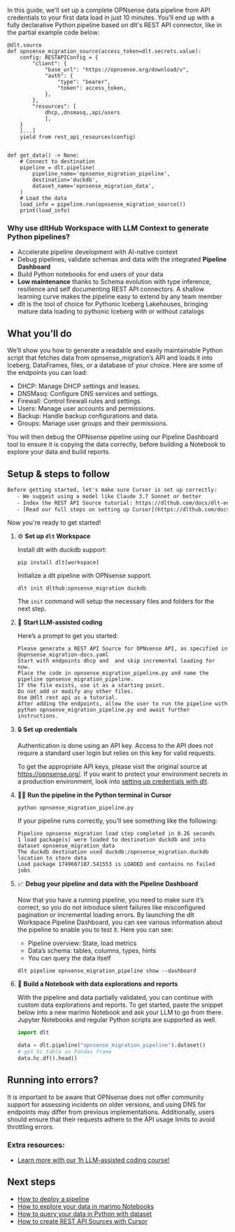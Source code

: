In this guide, we'll set up a complete OPNsense data pipeline from API credentials to your first data load in just 10 minutes. You'll end up with a fully declarative Python pipeline based on dlt's REST API connector, like in the partial example code below:

```python-outcome
@dlt.source
def opnsense_migration_source(access_token=dlt.secrets.value):
    config: RESTAPIConfig = {
        "client": {
            "base_url": "https://opnsense.org/download/v",
            "auth": {
                "type": "bearer",
                "token": access_token,
            },
        },
        "resources": [
            dhcp,,dnsmasq,,api/users
            ],
    }
    [...]
    yield from rest_api_resources(config)


def get_data() -> None:
    # Connect to destination
    pipeline = dlt.pipeline(
        pipeline_name='opnsense_migration_pipeline',
        destination='duckdb',
        dataset_name='opnsense_migration_data', 
    )
    # Load the data
    load_info = pipeline.run(opnsense_migration_source())
    print(load_info) 
```

### Why use dltHub Workspace with LLM Context to generate Python pipelines?

- Accelerate pipeline development with AI-native context
- Debug pipelines, validate schemas and data with the integrated **Pipeline Dashboard**
- Build Python notebooks for end users of your data
- **Low maintenance** thanks to Schema evolution with type inference, resilience and self documenting REST API connectors. A shallow learning curve makes the pipeline easy to extend by any team member
- dlt is the tool of choice for Pythonic Iceberg Lakehouses, bringing mature data loading to pythonic Iceberg with or without catalogs

## What you’ll do

We’ll show you how to generate a readable and easily maintainable Python script that fetches data from opnsense_migration’s API and loads it into Iceberg, DataFrames, files, or a database of your choice. Here are some of the endpoints you can load:

- DHCP: Manage DHCP settings and leases.
- DNSMasq: Configure DNS services and settings.
- Firewall: Control firewall rules and settings.
- Users: Manage user accounts and permissions.
- Backup: Handle backup configurations and data.
- Groups: Manage user groups and their permissions.

You will then debug the OPNsense pipeline using our Pipeline Dashboard tool to ensure it is copying the data correctly, before building a Notebook to explore your data and build reports.

## Setup & steps to follow

```default
Before getting started, let's make sure Cursor is set up correctly:
   - We suggest using a model like Claude 3.7 Sonnet or better
   - Index the REST API Source tutorial: https://dlthub.com/docs/dlt-ecosystem/verified-sources/rest_api/ and add it to context as **@dlt rest api**
   - [Read our full steps on setting up Cursor](https://dlthub.com/docs/dlt-ecosystem/llm-tooling/cursor-restapi#23-configuring-cursor-with-documentation)
```

Now you're ready to get started!

1. ⚙️ **Set up `dlt` Workspace**
    
    Install dlt with duckdb support:
    ```shell
    pip install dlt[workspace]
    ```

    Initialize a dlt pipeline with OPNsense support.
    ```shell
    dlt init dlthub:opnsense_migration duckdb
    ```

    The `init` command will setup the necessary files and folders for the next step.
    
2. 🤠 **Start LLM-assisted coding**
    
    Here’s a prompt to get you started:
    
    ```prompt
    Please generate a REST API Source for OPNsense API, as specified in @opnsense_migration-docs.yaml 
    Start with endpoints dhcp and  and skip incremental loading for now. 
    Place the code in opnsense_migration_pipeline.py and name the pipeline opnsense_migration_pipeline. 
    If the file exists, use it as a starting point. 
    Do not add or modify any other files. 
    Use @dlt rest api as a tutorial. 
    After adding the endpoints, allow the user to run the pipeline with python opnsense_migration_pipeline.py and await further instructions.
    ```

    
3. 🔒 **Set up credentials** 
    
    Authentication is done using an API key. Access to the API does not require a standard user login but relies on this key for valid requests.
    
    To get the appropriate API keys, please visit the original source at https://opnsense.org/.
    If you want to protect your environment secrets in a production environment, look into [setting up credentials with dlt](https://dlthub.com/docs/walkthroughs/add_credentials).
    
4. 🏃‍♀️ **Run the pipeline in the Python terminal in Cursor**
    
    ```shell
    python opnsense_migration_pipeline.py
    ```
    
    If your pipeline runs correctly, you’ll see something like the following:
    
    ```shell
    Pipeline opnsense_migration load step completed in 0.26 seconds
    1 load package(s) were loaded to destination duckdb and into dataset opnsense_migration_data
    The duckdb destination used duckdb:/opnsense_migration.duckdb location to store data
    Load package 1749667187.541553 is LOADED and contains no failed jobs
    ```
    
5. 📈 **Debug your pipeline and data with the Pipeline Dashboard**

    Now that you have a running pipeline, you need to make sure it’s correct, so you do not introduce silent failures like misconfigured pagination or incremental loading errors. By launching the dlt Workspace Pipeline Dashboard, you can see various information about the pipeline to enable you to test it. Here you can see:
    - Pipeline overview: State, load metrics
    - Data’s schema: tables, columns, types, hints
    - You can query the data itself
    
    ```shell
    dlt pipeline opnsense_migration_pipeline show --dashboard
    ```
    
6. 🐍 **Build a Notebook with data explorations and reports**

    With the pipeline and data partially validated, you can continue with custom data explorations and reports. To get started, paste the snippet below into a new marimo Notebook and ask your LLM to go from there. Jupyter Notebooks and regular Python scripts are supported as well.

    
    ```python
    import dlt

   data = dlt.pipeline("opnsense_migration_pipeline").dataset()
   # get hc table as Pandas frame
   data.hc.df().head()
    ```

## Running into errors?

It is important to be aware that OPNsense does not offer community support for assessing incidents on older versions, and using DNS for endpoints may differ from previous implementations. Additionally, users should ensure that their requests adhere to the API usage limits to avoid throttling errors.

### Extra resources:

- [Learn more with our 1h LLM-assisted coding course!](https://www.youtube.com/watch?v=GGid70rnJuM)

## Next steps

- [How to deploy a pipeline](https://dlthub.com/docs/walkthroughs/deploy-a-pipeline)
- [How to explore your data in marimo Notebooks](https://dlthub.com/docs/general-usage/dataset-access/marimo)
- [How to query your data in Python with dataset](https://dlthub.com/docs/general-usage/dataset-access/dataset)
- [How to create REST API Sources with Cursor](https://dlthub.com/docs/dlt-ecosystem/llm-tooling/cursor-restapi)